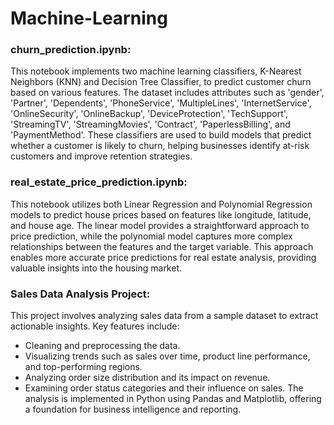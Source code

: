 # Machine-Learning

### churn_prediction.ipynb:
This notebook implements two machine learning classifiers, K-Nearest Neighbors (KNN) and Decision Tree Classifier, to predict customer churn based on various features. The dataset includes attributes such as 'gender', 'Partner', 'Dependents', 'PhoneService', 'MultipleLines', 'InternetService', 'OnlineSecurity', 'OnlineBackup', 'DeviceProtection', 'TechSupport', 'StreamingTV', 'StreamingMovies', 'Contract', 'PaperlessBilling', and 'PaymentMethod'. These classifiers are used to build models that predict whether a customer is likely to churn, helping businesses identify at-risk customers and improve retention strategies.

### real_estate_price_prediction.ipynb:
This notebook utilizes both Linear Regression and Polynomial Regression models to predict house prices based on features like longitude, latitude, and house age. The linear model provides a straightforward approach to price prediction, while the polynomial model captures more complex relationships between the features and the target variable. This approach enables more accurate price predictions for real estate analysis, providing valuable insights into the housing market.

### Sales Data Analysis Project:
This project involves analyzing sales data from a sample dataset to extract actionable insights. Key features include:
- Cleaning and preprocessing the data.
- Visualizing trends such as sales over time, product line performance, and top-performing regions.
- Analyzing order size distribution and its impact on revenue.
- Examining order status categories and their influence on sales.
The analysis is implemented in Python using Pandas and Matplotlib, offering a foundation for business intelligence and reporting.
